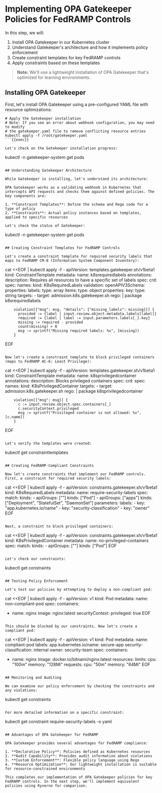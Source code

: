 # Implementing OPA Gatekeeper Policies for FedRAMP Controls

In this step, we will:
1. Install OPA Gatekeeper in our Kubernetes cluster
2. Understand Gatekeeper's architecture and how it implements policy enforcement
3. Create constraint templates for key FedRAMP controls
4. Apply constraints based on these templates

> **Note:** We'll use a lightweight installation of OPA Gatekeeper that's optimized for learning environments.

## Installing OPA Gatekeeper

First, let's install OPA Gatekeeper using a pre-configured YAML file with resource optimizations:

```
# Apply the Gatekeeper installation
# Note: If you see an error about webhook configuration, you may need to modify
# the gatekeeper.yaml file to remove conflicting resource entries
kubectl apply -f /root/gatekeeper.yaml
```{{exec}}

Let's check on the Gatekeeper installation progress:

```
kubectl -n gatekeeper-system get pods
```{{exec}}

## Understanding Gatekeeper Architecture

While Gatekeeper is installing, let's understand its architecture:

OPA Gatekeeper works as a validating webhook in Kubernetes that intercepts API requests and checks them against defined policies. The key components are:

1. **Constraint Templates**: Define the schema and Rego code for a type of policy
2. **Constraints**: Actual policy instances based on templates, applied to specific resources

Let's check the status of Gatekeeper:

```
kubectl -n gatekeeper-system get pods
```{{exec}}

## Creating Constraint Templates for FedRAMP Controls

Let's create a constraint template for required security labels that maps to FedRAMP CM-8 (Information System Component Inventory):

```
cat <<EOF | kubectl apply -f -
apiVersion: templates.gatekeeper.sh/v1beta1
kind: ConstraintTemplate
metadata:
  name: k8srequiredlabels
  annotations:
    description: Requires all resources to have a specific set of labels
spec:
  crd:
    spec:
      names:
        kind: K8sRequiredLabels
      validation:
        openAPIV3Schema:
          properties:
            labels:
              type: array
              items:
                type: object
                properties:
                  key:
                    type: string
  targets:
    - target: admission.k8s.gatekeeper.sh
      rego: |
        package k8srequiredlabels

        violation[{"msg": msg, "details": {"missing_labels": missing}}] {
          provided := {label | input.review.object.metadata.labels[label]}
          required := {label | label := input.parameters.labels[_].key}
          missing := required - provided
          count(missing) > 0
          msg := sprintf("Missing required labels: %v", [missing])
        }
EOF
```{{exec}}

Now let's create a constraint template to block privileged containers (maps to FedRAMP AC-6: Least Privilege):

```
cat <<EOF | kubectl apply -f -
apiVersion: templates.gatekeeper.sh/v1beta1
kind: ConstraintTemplate
metadata:
  name: k8sprivilegedcontainer
  annotations:
    description: Blocks privileged containers
spec:
  crd:
    spec:
      names:
        kind: K8sPrivilegedContainer
  targets:
    - target: admission.k8s.gatekeeper.sh
      rego: |
        package k8sprivilegedcontainer

        violation[{"msg": msg}] {
          c := input.review.object.spec.containers[_]
          c.securityContext.privileged
          msg := sprintf("Privileged container is not allowed: %v", [c.name])
        }
EOF
```{{exec}}

Let's verify the templates were created:

```
kubectl get constrainttemplates
```{{exec}}

## Creating FedRAMP-Compliant Constraints

Now let's create constraints that implement our FedRAMP controls. First, a constraint for required security labels:

```
cat <<EOF | kubectl apply -f -
apiVersion: constraints.gatekeeper.sh/v1beta1
kind: K8sRequiredLabels
metadata:
  name: require-security-labels
spec:
  match:
    kinds:
      - apiGroups: [""]
        kinds: ["Pod"]
      - apiGroups: ["apps"]
        kinds: ["Deployment", "StatefulSet", "DaemonSet"]
  parameters:
    labels:
      - key: "app.kubernetes.io/name"
      - key: "security-classification" 
      - key: "owner"
EOF
```{{exec}}

Next, a constraint to block privileged containers:

```
cat <<EOF | kubectl apply -f -
apiVersion: constraints.gatekeeper.sh/v1beta1
kind: K8sPrivilegedContainer
metadata:
  name: no-privileged-containers
spec:
  match:
    kinds:
      - apiGroups: [""]
        kinds: ["Pod"]
EOF
```{{exec}}

Let's check our constraints:

```
kubectl get constraints
```{{exec}}

## Testing Policy Enforcement

Let's test our policies by attempting to deploy a non-compliant pod:

```
cat <<EOF | kubectl apply -f -
apiVersion: v1
kind: Pod
metadata:
  name: non-compliant-pod
spec:
  containers:
  - name: nginx
    image: nginx:latest
    securityContext:
      privileged: true
EOF
```{{exec}}

This should be blocked by our constraints. Now let's create a compliant pod:

```
cat <<EOF | kubectl apply -f -
apiVersion: v1
kind: Pod
metadata:
  name: compliant-pod
  labels:
    app.kubernetes.io/name: secure-app
    security-classification: internal
    owner: security-team
spec:
  containers:
  - name: nginx
    image: docker.io/bitnami/nginx:latest
    resources:
      limits:
        cpu: "100m"
        memory: "128Mi"
      requests:
        cpu: "50m"
        memory: "64Mi"
EOF
```{{exec}}

## Monitoring and Auditing

We can examine our policy enforcement by checking the constraints and any violations:

```
kubectl get constraints
```{{exec}}

For more detailed information on a specific constraint:

```
kubectl get constraint require-security-labels -o yaml
```{{exec}}

## Advantages of OPA Gatekeeper for FedRAMP

OPA Gatekeeper provides several advantages for FedRAMP compliance:

1. **Declarative Policy**: Policies defined as Kubernetes resources
2. **Audit Capability**: Provides audit information about violations
3. **Custom Enforcement**: Flexible policy language using Rego
4. **Resource Optimization**: Our lightweight installation is suitable for resource-constrained environments

This completes our implementation of OPA Gatekeeper policies for key FedRAMP controls. In the next step, we'll implement equivalent policies using Kyverno for comparison.
